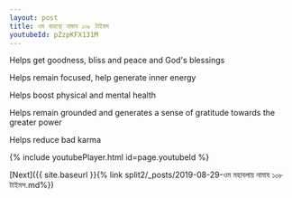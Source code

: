 ```yaml
---
layout: post
title: ওম বাভ্রব্যে নামায ১০৮ টাইমস
youtubeId: pZzpKFX131M
---
```

 
 
Helps get goodness, bliss and peace and God's blessings
 
Helps remain focused, help generate inner energy 
 
Helps boost physical and mental health 
 
Helps remain grounded and generates a sense of gratitude towards the greater power 
 
Helps reduce bad karma
 
 
 
 


{% include youtubePlayer.html id=page.youtubeId %}
 
[Next]({{ site.baseurl }}{% link  split2/_posts/2019-08-29-ওম মহাবলায় নামায ১০৮ টাইমস.md%})
 
